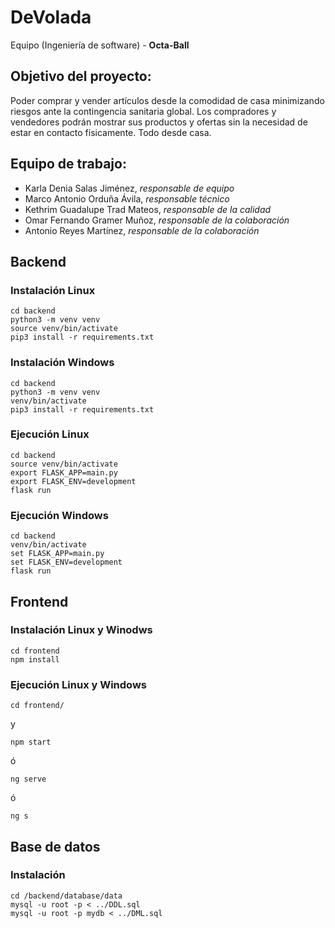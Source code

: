 # DeVolada
Equipo (Ingeniería de software)  - **Octa-Ball**  

## Objetivo del proyecto:
Poder comprar y vender artículos desde la comodidad de casa minimizando riesgos ante la contingencia sanitaria global. 
Los compradores y vendedores podrán mostrar sus productos y ofertas sin la necesidad de estar en contacto físicamente. Todo desde casa.

## Equipo de trabajo:
- Karla Denia Salas Jiménez, *responsable de equipo*
- Marco Antonio Orduña Ávila, *responsable técnico*
- Kethrim Guadalupe Trad Mateos, *responsable de la calidad*
- Omar Fernando Gramer Muñoz, *responsable de la colaboración*
- Antonio Reyes Martínez, *responsable de la colaboración*


## Backend

### Instalación Linux
```
cd backend
python3 -m venv venv
source venv/bin/activate
pip3 install -r requirements.txt
```
### Instalación Windows
```
cd backend
python3 -m venv venv
venv/bin/activate
pip3 install -r requirements.txt

```


### Ejecución Linux
```
cd backend
source venv/bin/activate
export FLASK_APP=main.py
export FLASK_ENV=development
flask run
```
### Ejecución Windows
```
cd backend
venv/bin/activate
set FLASK_APP=main.py
set FLASK_ENV=development
flask run
```



## Frontend

### Instalación Linux y Winodws
```
cd frontend
npm install
```

### Ejecución Linux y Windows
```
cd frontend/
```
y 
```
npm start 
```
ó 
```
ng serve 
```
ó 
```
ng s
```

## Base de datos
### Instalación
```
cd /backend/database/data
mysql -u root -p < ../DDL.sql
mysql -u root -p mydb < ../DML.sql
```
